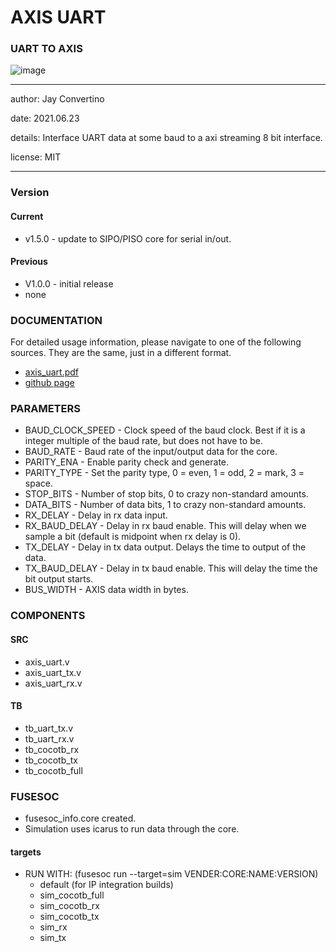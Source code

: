 # AXIS UART
### UART TO AXIS

![image](docs/manual/img/AFRL.png)

---

   author: Jay Convertino   
   
   date: 2021.06.23  
   
   details: Interface UART data at some baud to a axi streaming 8 bit interface.   
   
   license: MIT   
   
---

### Version
#### Current
  - v1.5.0 - update to SIPO/PISO core for serial in/out.

#### Previous
  - V1.0.0 - initial release
  - none

### DOCUMENTATION
  For detailed usage information, please navigate to one of the following sources. They are the same, just in a different format.

  - [axis_uart.pdf](docs/manual/axis_uart.pdf)
  - [github page](https://johnathan-convertino-afrl.github.io/axis_uart/)

### PARAMETERS

  * BAUD_CLOCK_SPEED  - Clock speed of the baud clock. Best if it is a integer multiple of the baud rate, but does not have to be.
  * BAUD_RATE         - Baud rate of the input/output data for the core.
  * PARITY_ENA        - Enable parity check and generate.
  * PARITY_TYPE       - Set the parity type, 0 = even, 1 = odd, 2 = mark, 3 = space.
  * STOP_BITS         - Number of stop bits, 0 to crazy non-standard amounts.
  * DATA_BITS         - Number of data bits, 1 to crazy non-standard amounts.
  * RX_DELAY          - Delay in rx data input.
  * RX_BAUD_DELAY     - Delay in rx baud enable. This will delay when we sample a bit (default is midpoint when rx delay is 0).
  * TX_DELAY          - Delay in tx data output. Delays the time to output of the data.
  * TX_BAUD_DELAY     - Delay in tx baud enable. This will delay the time the bit output starts.
  * BUS_WIDTH         - AXIS data width in bytes.

### COMPONENTS
#### SRC

* axis_uart.v
* axis_uart_tx.v
* axis_uart_rx.v
  
#### TB

* tb_uart_tx.v
* tb_uart_rx.v
* tb_cocotb_rx
* tb_cocotb_tx
* tb_cocotb_full
  
### FUSESOC

* fusesoc_info.core created.
* Simulation uses icarus to run data through the core.

#### targets

* RUN WITH: (fusesoc run --target=sim VENDER:CORE:NAME:VERSION)
  - default (for IP integration builds)
  - sim_cocotb_full
  - sim_cocotb_rx
  - sim_cocotb_tx
  - sim_rx
  - sim_tx

